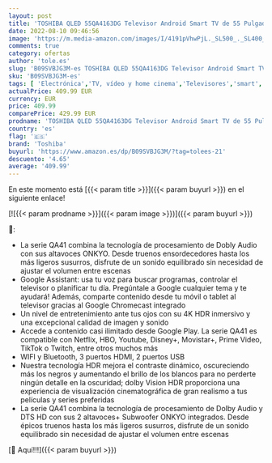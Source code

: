 ```yaml
---
layout: post
title: 'TOSHIBA QLED 55QA4163DG Televisor Android Smart TV de 55 Pulgadas  Pantalla Quantum Dot  4K Ultra HD  Google Chromecast Integrado  Control por Voz Mediante Google Assistant  conexión WiFi y Bluetooth'
date: 2022-08-10 09:46:56
image: 'https://m.media-amazon.com/images/I/4191pVhwPjL._SL500_._SL400_.jpg'
comments: true
category: ofertas
author: 'tole.es'
slug: 'B09SVBJG3M-es TOSHIBA QLED 55QA4163DG Televisor Android Smart TV de 55...'
sku: 'B09SVBJG3M-es'
tags: [ 'Electrónica','TV, vídeo y home cinema','Televisores','smart','televisor','toshiba','tv','🇪🇸', ]
actualPrice: 409.99 EUR
currency: EUR
price: 409.99
comparePrice: 429.99 EUR
prodname: 'TOSHIBA QLED 55QA4163DG Televisor Android Smart TV de 55 Pulgadas  Pantalla Quantum Dot  4K Ultra HD  Google Chromecast Integrado  Control por Voz Mediante Google Assistant  conexión WiFi y Bluetooth'
country: 'es'
flag: '🇪🇸'
brand: 'Toshiba'
buyurl: 'https://www.amazon.es/dp/B09SVBJG3M/?tag=tolees-21'
descuento: '4.65'
average: '409.99'
---
```


En este momento está [{{< param title >}}]({{< param buyurl >}}) en el siguiente enlace!

[![{{< param prodname >}}]({{< param image >}})]({{< param buyurl >}})

🔎:

- La serie QA41 combina la tecnología de procesamiento de Dobly Audio con sus altavoces ONKYO. Desde truenos ensordecedores hasta los más ligeros susurros, disfrute de un sonido equilibrado sin necesidad de ajustar el volumen entre escenas
- Google Assistant: usa tu voz para buscar programas, controlar el televisor o planificar tu día. Pregúntale a Google cualquier tema y te ayudará! Además, comparte contenido desde tu móvil o tablet al televisor gracias al Google Chromecast integrado
- Un nivel de entretenimiento ante tus ojos con su 4K HDR inmersivo y una excepcional calidad de imagen y sonido
- Accede a contenido casi ilimitado desde Google Play. La serie QA41 es compatible con Netflix, HBO, Youtube, Disney+, Movistar+, Prime Video, TikTok o Twitch, entre otros muchos más
- WIFI y Bluetooth, 3 puertos HDMI, 2 puertos USB
- Nuestra tecnología HDR mejora el contraste dinámico, oscureciendo más los negros y aumentando el brillo de los blancos para no perderte ningún detalle en la oscuridad; dolby Vision HDR proporciona una experiencia de visualización cinematográfica de gran realismo a tus películas y series preferidas
- La serie QA41 combina la tecnología de procesamiento de Dolby Audio y DTS HD con sus 2 altavoces+ Subwoofer ONKYO integrados. Desde épicos truenos hasta los más ligeros susurros, disfrute de un sonido equilibrado sin necesidad de ajustar el volumen entre escenas

[🛒 Aquí!!!]({{< param buyurl >}})
